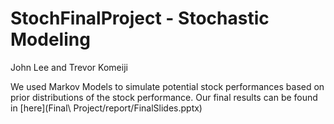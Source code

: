 # StochFinalProject - Stochastic Modeling
John Lee and Trevor Komeiji

We used Markov Models to simulate potential stock performances based on prior distributions of the stock performance. Our final results can be found in [here](Final\ Project/report/FinalSlides.pptx)

